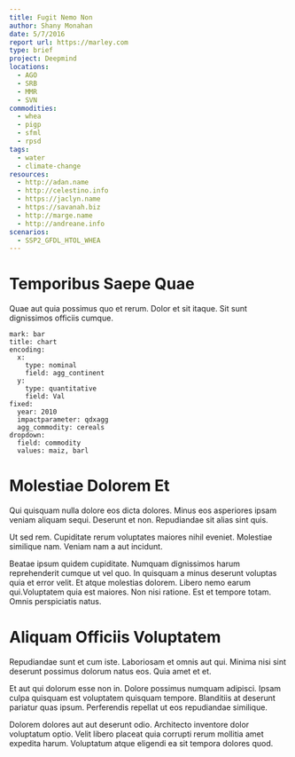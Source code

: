 ```yaml
---
title: Fugit Nemo Non
author: Shany Monahan
date: 5/7/2016
report url: https://marley.com
type: brief
project: Deepmind
locations:
  - AGO
  - SRB
  - MMR
  - SVN
commodities:
  - whea
  - pigp
  - sfml
  - rpsd
tags:
  - water
  - climate-change
resources:
  - http://adan.name
  - http://celestino.info
  - https://jaclyn.name
  - https://savanah.biz
  - http://marge.name
  - http://andreane.info
scenarios:
  - SSP2_GFDL_HTOL_WHEA
---
```

# Temporibus Saepe Quae
Quae aut quia possimus quo et rerum. Dolor et sit itaque. Sit sunt dignissimos officiis cumque.

```vis
mark: bar
title: chart
encoding:
  x:
    type: nominal
    field: agg_continent
  y:
    type: quantitative
    field: Val
fixed:
  year: 2010
  impactparameter: qdxagg
  agg_commodity: cereals
dropdown:
  field: commodity
  values: maiz, barl
```

# Molestiae Dolorem Et
Qui quisquam nulla dolore eos dicta dolores. Minus eos asperiores ipsam veniam aliquam sequi. Deserunt et non. Repudiandae sit alias sint quis.
 Ut sed rem. Cupiditate rerum voluptates maiores nihil eveniet. Molestiae similique nam. Veniam nam a aut incidunt.
 Beatae ipsum quidem cupiditate. Numquam dignissimos harum reprehenderit cumque ut vel quo. In quisquam a minus deserunt voluptas quia et error velit. Et atque molestias dolorem. Libero nemo earum qui.Voluptatem quia est maiores. Non nisi ratione. Est et tempore totam. Omnis perspiciatis natus.

# Aliquam Officiis Voluptatem
Repudiandae sunt et cum iste. Laboriosam et omnis aut qui. Minima nisi sint deserunt possimus dolorum natus eos. Quia amet et et.
 Et aut qui dolorum esse non in. Dolore possimus numquam adipisci. Ipsam culpa quisquam est voluptatem quisquam tempore. Blanditiis at deserunt pariatur quas ipsum. Perferendis repellat ut eos repudiandae similique.
 Dolorem dolores aut aut deserunt odio. Architecto inventore dolor voluptatum optio. Velit libero placeat quia corrupti rerum mollitia amet expedita harum. Voluptatum atque eligendi ea sit tempora dolores quod.
